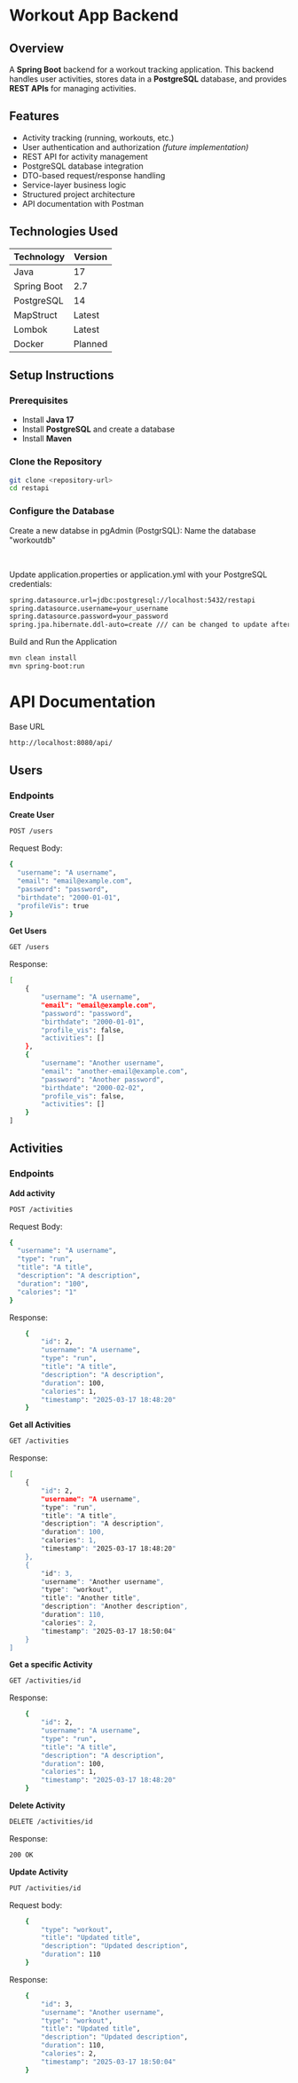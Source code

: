 # Workout App Backend


## Overview
A **Spring Boot** backend for a workout tracking application. This backend handles user activities, stores data in a **PostgreSQL** database, and provides **REST APIs** for managing activities.

## Features
- Activity tracking (running, workouts, etc.)
- User authentication and authorization *(future implementation)*
- REST API for activity management
- PostgreSQL database integration
- DTO-based request/response handling
- Service-layer business logic
- Structured project architecture
- API documentation with Postman

## Technologies Used
| Technology   | Version |
|-------------|---------|
| Java        | 17      |
| Spring Boot | 2.7     |
| PostgreSQL  | 14      |
| MapStruct   | Latest  |
| Lombok      | Latest  |
| Docker      | Planned |

## Setup Instructions
### Prerequisites
- Install **Java 17**
- Install **PostgreSQL** and create a database
- Install **Maven**

### Clone the Repository
```sh
git clone <repository-url>
cd restapi
```

### Configure the Database

Create a new databse in pgAdmin (PostgrSQL):
Name the database "workoutdb"

<br /> 

Update application.properties or application.yml with your PostgreSQL credentials:
```sh
spring.datasource.url=jdbc:postgresql://localhost:5432/restapi
spring.datasource.username=your_username
spring.datasource.password=your_password
spring.jpa.hibernate.ddl-auto=create /// can be changed to update after the first time
```

Build and Run the Application
```sh
mvn clean install
mvn spring-boot:run
```

# API Documentation
Base URL
```sh
http://localhost:8080/api/
```

## Users
### Endpoints
**Create User**
```sh
POST /users
```

Request Body:
```sh
{
  "username": "A username",
  "email": "email@example.com",
  "password": "password",
  "birthdate": "2000-01-01",
  "profileVis": true
}
```

**Get Users**
```sh
GET /users
```

Response:
```sh
[
    {
        "username": "A username",
        "email": "email@example.com",
        "password": "password",
        "birthdate": "2000-01-01",
        "profile_vis": false,
        "activities": []
    },
    {
        "username": "Another username",
        "email": "another-email@example.com",
        "password": "Another password",
        "birthdate": "2000-02-02",
        "profile_vis": false,
        "activities": []
    }
]
```

## Activities
### Endpoints
**Add activity**
```sh 
POST /activities
```

Request Body:
```sh
{
  "username": "A username",
  "type": "run",
  "title": "A title",
  "description": "A description",
  "duration": "100",
  "calories": "1"
}
```
Response:
```sh
    {
        "id": 2,
        "username": "A username",
        "type": "run",
        "title": "A title",
        "description": "A description",
        "duration": 100,
        "calories": 1,
        "timestamp": "2025-03-17 18:48:20"
    }
```

**Get all Activities**
```sh 
GET /activities
```

Response:
```sh
[
    {
        "id": 2,
        "username": "A username",
        "type": "run",
        "title": "A title",
        "description": "A description",
        "duration": 100,
        "calories": 1,
        "timestamp": "2025-03-17 18:48:20"
    },
    {
        "id": 3,
        "username": "Another username",
        "type": "workout",
        "title": "Another title",
        "description": "Another description",
        "duration": 110,
        "calories": 2,
        "timestamp": "2025-03-17 18:50:04"
    }
]
```

**Get a specific Activity**
```sh 
GET /activities/id
```
Response:
```sh
    {
        "id": 2,
        "username": "A username",
        "type": "run",
        "title": "A title",
        "description": "A description",
        "duration": 100,
        "calories": 1,
        "timestamp": "2025-03-17 18:48:20"
    }
```

**Delete Activity**
```sh
DELETE /activities/id
```

Response:
```sh
200 OK
```

**Update Activity**
```sh
PUT /activities/id
```

Request body:
```sh
    {
        "type": "workout",
        "title": "Updated title",
        "description": "Updated description",
        "duration": 110
    }
```

Response:
```sh
    {
        "id": 3,
        "username": "Another username",
        "type": "workout",
        "title": "Updated title",
        "description": "Updated description",
        "duration": 110,
        "calories": 2,
        "timestamp": "2025-03-17 18:50:04"
    }
```

